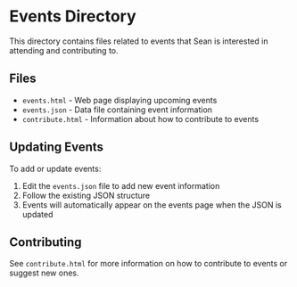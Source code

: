 # Events Directory

This directory contains files related to events that Sean is interested in attending and contributing to.

## Files

- `events.html` - Web page displaying upcoming events
- `events.json` - Data file containing event information
- `contribute.html` - Information about how to contribute to events

## Updating Events

To add or update events:

1. Edit the `events.json` file to add new event information
2. Follow the existing JSON structure
3. Events will automatically appear on the events page when the JSON is updated

## Contributing

See `contribute.html` for more information on how to contribute to events or suggest new ones. 